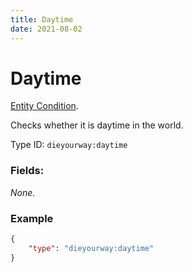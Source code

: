 ```yaml
---
title: Daytime
date: 2021-08-02
---
```

# Daytime

[Entity Condition](../entity_conditions.md).

Checks whether it is daytime in the world.

Type ID: `dieyourway:daytime`

### Fields:

_None._

### Example
```json
{
    "type": "dieyourway:daytime"
}
```